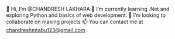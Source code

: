 👋 Hi, I’m @CHANDRESH LAKHARA
🌱 I’m currently learning .Net and exploring Python and basics of web development.
💞️ I’m looking to collaborate on making projects
📫 You can contact me at chandreshmtabu123@gmail.com
